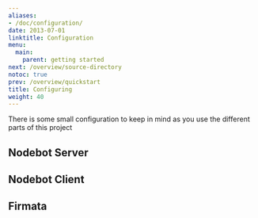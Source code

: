 ```yaml
---
aliases:
- /doc/configuration/
date: 2013-07-01
linktitle: Configuration
menu:
  main:
    parent: getting started
next: /overview/source-directory
notoc: true
prev: /overview/quickstart
title: Configuring 
weight: 40
---
```


There is some small configuration to keep in mind as you use the different parts
of this project

## Nodebot Server

## Nodebot Client

## Firmata


